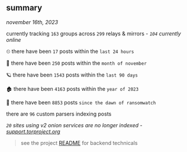 
## summary
_november 16th, 2023_

currently tracking `163` groups across `299` relays & mirrors - _`104` currently online_

⏲ there have been `17` posts within the `last 24 hours`

🦈 there have been `250` posts within the `month of november`

🪐 there have been `1543` posts within the `last 90 days`

🏚 there have been `4163` posts within the `year of 2023`

🦕 there have been `8853` posts `since the dawn of ransomwatch`

there are `96` custom parsers indexing posts

_`20` sites using v2 onion services are no longer indexed - [support.torproject.org](https://support.torproject.org/onionservices/v2-deprecation/)_

> see the project [README](https://github.com/joshhighet/ransomwatch#ransomwatch--) for backend technicals
